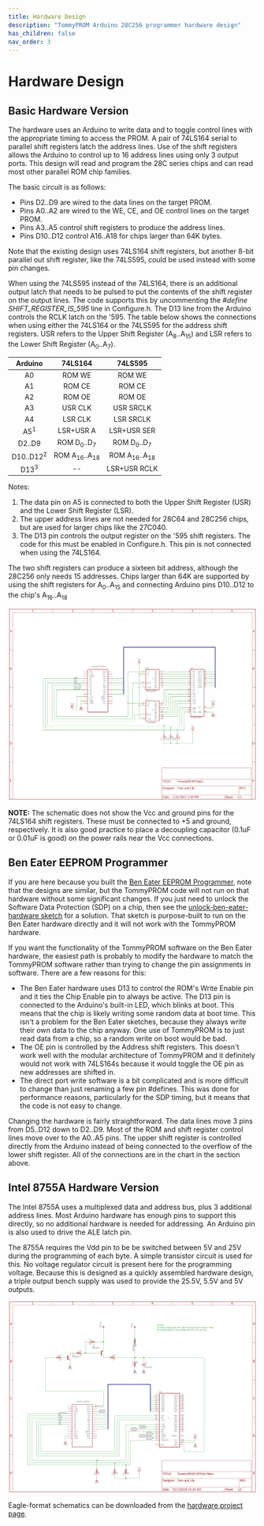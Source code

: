 ```yaml
---
title: Hardware Design
description: "TommyPROM Arduino 28C256 programmer hardware design"
has_children: false
nav_order: 3
---
```


# Hardware Design

## Basic Hardware Version

The hardware uses an Arduino to write data and to toggle control lines with the
appropriate timing to access the PROM.  A pair of 74LS164 serial to parallel shift
registers latch the address lines.  Use of the shift registers allows the Arduino to
control up to 16 address lines using only 3 output ports. This design will read and
program the 28C series chips and can read most other parallel ROM chip families.

The basic circuit is as follows:
* Pins D2..D9 are wired to the data lines on the target PROM.
* Pins A0..A2 are wired to the WE, CE, and OE control lines on the target PROM.
* Pins A3..A5 control shift registers to produce the address lines.
* Pins D10..D12 control A16..A18 for chips larger than 64K bytes.

Note that the existing design uses 74LS164 shift registers, but another 8-bit parallel out
shift register, like the 74LS595, could be used instead with some pin changes.  

When using the 74LS595 instead of the 74LS164, there is an additional output latch that
needs to be pulsed to put the contents of the shift register on the output lines.  The
code supports this by uncommenting the _#define SHIFT_REGISTER_IS_595_ line in
Configure.h.  The D13 line from the Arduino controls the RCLK latch on the '595. The table
below shows the connections when using either the 74LS164 or the 74LS595 for the address
shift registers.  USR refers to the Upper Shift Register (A<sub>8</sub>..A<sub>15</sub>)
and LSR refers to the Lower Shift Register (A<sub>0</sub>..A<sub>7</sub>).

|Arduino        |74LS164      |74LS595|
|:---:          |:---:        |:---: |
|A0             |ROM WE      |ROM WE|
|A1             |ROM CE      |ROM CE|
|A2             |ROM OE      |ROM OE|
|A3             |USR CLK     |USR SRCLK|
|A4             |LSR CLK     |LSR SRCLK|
|A5<sup>1</sup> |LSR+USR A   |LSR+USR SER|
|D2..D9         |ROM D<sub>0</sub>..D<sub>7</sub>  |ROM D<sub>0</sub>..D<sub>7</sub>  |
|D10..D12<sup>2</sup>       |ROM A<sub>16</sub>..A<sub>18</sub>|ROM A<sub>16</sub>..A<sub>18</sub>|
|D13<sup>3</sup>|--          |LSR+USR RCLK|

Notes:
1. The data pin on A5 is connected to both the Upper Shift Register (USR) and the Lower Shift Register (LSR).
2. The upper address lines are not needed for 28C64 and 28C256 chips, but are used for
larger chips like the 27C040.
3. The D13 pin controls the output register on the '595 shift registers.  The code for
this must be enabled in Configure.h.  This pin is not connected when using the 74LS164.

The two shift registers can produce a sixteen bit address, although the 28C256 only needs
15 addresses. Chips larger than 64K are supported by using the shift registers for A<sub>0</sub>..A<sub>15</sub>
and connecting Arduino pins D10..D12 to the chip's A<sub>16</sub>..A<sub>18</sub>

![TommyPROM Nano Schematic](images/TommyPROM-nano-sch.png)

**NOTE:**
The schematic does not show the Vcc and ground pins for the 74LS164 shift registers.
These must be connected to +5 and ground, respectively.  It is also good practice to place a decoupling capacitor (0.1uF or 0.01uF is good) on the power rails near the Vcc connections.

## Ben Eater EEPROM Programmer

If you are here because you built the [Ben Eater EEPROM
Programmer](https://github.com/beneater/eeprom-programmer), note that the designs are
similar, but the TommyPROM code will not run on that hardware without some significant
changes.  If you just need to unlock the Software Data Protection (SDP) on a chip, then
see the
[unlock-ben-eater-hardware sketch](https://github.com/TomNisbet/TommyPROM/tree/master/unlock-ben-eater-hardware) for a solution.  That sketch is purpose-built to run on the Ben Eater
hardware directly and it will not work with the TommyPROM hardware.

If you want the functionality of the TommyPROM software on the Ben Eater hardware, the
easiest path is probably to modify the hardware to match the TommyPROM software rather
than trying to change the pin assignments in software.  There are a few reasons for this:

* The Ben Eater hardware uses D13 to control the ROM's Write Enable pin and it ties the
Chip Enable pin to always be active.  The D13 pin is connected to the Arduino's built-in
LED, which blinks at boot.  This means that the chip is likely writing some random data at
boot time.  This isn't a problem for the Ben Eater sketches, because they always write
their own data to the chip anyway.  One use of TommyPROM is to just read data from a chip,
so a random write on boot would be bad.
* The OE pin is controlled by the Address shift registers.  This doesn't work well with
the modular architecture of TommyPROM and it definitely would not work with 74LS164s
because it would toggle the OE pin as new addresses are shifted in.
* The direct port write software is a bit complicated and is more difficult to change than
just renaming a few pin #defines.  This was done for performance reasons, particularly
for the SDP timing, but it means that the code is not easy to change.

Changing the hardware is fairly straightforward.  The data lines move 3 pins from D5..D12
down to D2..D9.  Most of the ROM and shift register control lines move over to the A0..A5
pins.  The upper shift register is controlled directly from the Arduino instead of being
connected to the overflow of the lower shift register.  All of the connections are in the
chart in the section above.

## Intel 8755A Hardware Version

The Intel 8755A uses a multiplexed data and address bus, plus 3 additional address lines.
Most Arduino hardware has enough pins to support this directly, so no additional hardware
is needed for addressing. An Arduino pin is also used to drive the ALE latch pin.

The 8755A requires the Vdd pin to be be switched between 5V and 25V during the programming
of each byte. A simple transistor circuit is used for this. No voltage regulator circuit
is present here for the programming voltage. Because this is designed as a quickly
assembled hardware design, a triple output bench supply was used to provide the 25.5V,
5.5V and 5V outputs.

![TommyPROM Nano Schematic](images/TommyPROM-8755A-sch.png)

Eagle-format schematics can be downloaded from the
[hardware project page](https://github.com/TomNisbet/TommyPROM/tree/master/hardware).
